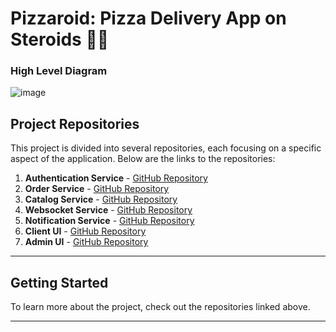 # Pizzaroid: Pizza Delivery App on Steroids 💪🚀

### High Level Diagram

![image](https://github.com/user-attachments/assets/7b34f3fd-3fd0-43c1-8ec8-79a1d19b58d7)


## Project Repositories
This project is divided into several repositories, each focusing on a specific aspect of the application. Below are the links to the repositories:

1. **Authentication Service** - [GitHub Repository](https://github.com/sayamalvi/pizza-app-auth-service)
2. **Order Service** - [GitHub Repository](https://github.com/sayamalvi/pizza-app-order-service)
3. **Catalog Service** - [GitHub Repository](https://github.com/sayamalvi/pizza-app-catalog-service)
5. **Websocket Service** - [GitHub Repository](#)
6. **Notification Service** - [GitHub Repository](#)
7. **Client UI** - [GitHub Repository](https://github.com/sayamalvi/pizza-app-client-ui)
8. **Admin UI** - [GitHub Repository](https://github.com/sayamalvi/pizza-app-admin-ui)

---

## Getting Started
To learn more about the project, check out the repositories linked above.

---

